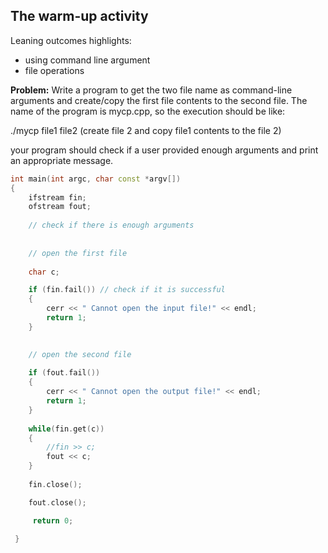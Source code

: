 ## The warm-up activity

Leaning outcomes highlights: 
- using command line argument
- file operations

**Problem:** Write a program to get the two file name as command-line arguments and create/copy the first file contents to the second file. The name of the program is mycp.cpp, so the execution should be like:

./mycp file1 file2 (create file 2 and copy file1 contents to the file 2)

your program should check if a user provided enough arguments and print an appropriate message.

```C++
int main(int argc, char const *argv[])
{
 	ifstream fin;
 	ofstream fout;
	
	// check if there is enough arguments
	
	
	// open the first file
 	
	char c;

 	if (fin.fail()) // check if it is successful 
 	{
 		cerr << " Cannot open the input file!" << endl;
 		return 1;
 	}
 	

	// open the second file
	
 	if (fout.fail())
 	{
 		cerr << " Cannot open the output file!" << endl;
 		return 1;
 	}
 	
 	while(fin.get(c)) 
	{
		//fin >> c;		
		fout << c;
	}
 	
 	fin.close(); 

 	fout.close();

 	 return 0;

 } 
```
